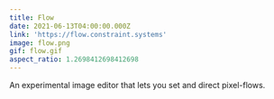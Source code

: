 ```yaml
---
title: Flow
date: 2021-06-13T04:00:00.000Z
link: 'https://flow.constraint.systems'
image: flow.png
gif: flow.gif
aspect_ratio: 1.2698412698412698
---
```


An experimental image editor that lets you set and direct pixel-flows.
